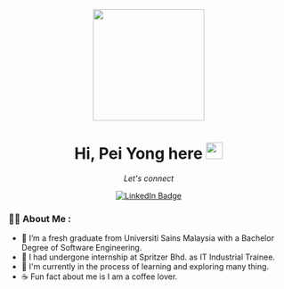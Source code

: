 <div id="header" align="center">
  <img src="https://media.giphy.com/media/leAqvqXDM5ST6yurMX/giphy.gif" width="200px" height="auto"/>
</div>

<h1 align="center">
    Hi, Pei Yong here
   <img src="https://media.giphy.com/media/hvRJCLFzcasrR4ia7z/giphy.gif" width="30px"/>
</h1>

<p align="center">
  <em>Let's connect</em>
</p>
<div id="badges" align="center" >
  <a href="https://www.linkedin.com/in/pei-yong-tan-b7667220b">
    <img src="https://img.shields.io/badge/LinkedIn-blue?style=for-the-badge&logo=linkedin&logoColor=white" alt="LinkedIn Badge"/>
  </a>
</div>


### :woman_technologist: About Me :

- 🔭 I’m a fresh graduate from Universiti Sains Malaysia with a Bachelor Degree of Software Engineering.
- 🏢 I had undergone internship at Spritzer Bhd. as IT Industrial Trainee.
- 🌱 I'm currently in the process of learning and exploring many thing.
- ☕ Fun fact about me is I am a coffee lover.

